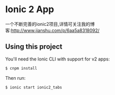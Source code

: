 Ionic 2 App 
=====================
一个不断完善的ionic2项目,详情可关注我的博客:http://www.jianshu.com/p/6aa5a8318092/

## Using this project

You'll need the Ionic CLI with support for v2 apps:

```bash
$ cnpm install
```

Then run:

```bash
$ ionic start ionic2_tabs
```

